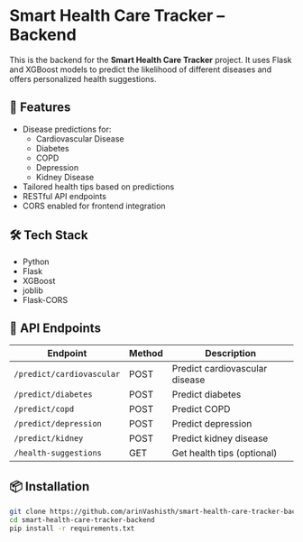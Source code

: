 # Smart Health Care Tracker – Backend

This is the backend for the **Smart Health Care Tracker** project. It uses Flask and XGBoost models to predict the likelihood of different diseases and offers personalized health suggestions.

## 🚀 Features

- Disease predictions for:
  - Cardiovascular Disease
  - Diabetes
  - COPD
  - Depression
  - Kidney Disease
- Tailored health tips based on predictions
- RESTful API endpoints
- CORS enabled for frontend integration

## 🛠️ Tech Stack

- Python
- Flask
- XGBoost
- joblib
- Flask-CORS

## 🧪 API Endpoints

| Endpoint              | Method | Description                    |
|-----------------------|--------|--------------------------------|
| `/predict/cardiovascular` | POST   | Predict cardiovascular disease |
| `/predict/diabetes`       | POST   | Predict diabetes               |
| `/predict/copd`           | POST   | Predict COPD                   |
| `/predict/depression`     | POST   | Predict depression             |
| `/predict/kidney`         | POST   | Predict kidney disease         |
| `/health-suggestions`     | GET    | Get health tips (optional)     |

## 📦 Installation

```bash
git clone https://github.com/arinVashisth/smart-health-care-tracker-backend.git
cd smart-health-care-tracker-backend
pip install -r requirements.txt

